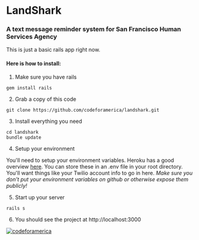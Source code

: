 # LandShark
### A text message reminder system for San Francisco Human Services Agency

This is just a basic rails app right now. 
#### Here is how to install:
1) Make sure you have rails
```
gem install rails
```
2) Grab a copy of this code
```
git clone https://github.com/codeforamerica/landshark.git
```
3) Install everything you need
```
cd landshark
bundle update
```
4) Setup your environment

You'll need to setup your environment variables. Heroku has a good overview <a href="https://devcenter.heroku.com/articles/config-vars">here</a>. You can store these in an .env file in your root directory. You'll want things like your Twilio account info to go in here. *Make sure you don't put your environment variables on github or otherwise expose them publicly!*

5) Start up your server
```
rails s
```
6) You should see the project at http://localhost:3000

<a href="#"><img src="https://a248.e.akamai.net/camo.github.com/e8ce7fcd025087eebe85499c7bf4b5ac57f12b1e/687474703a2f2f73746174732e636f6465666f72616d65726963612e6f72672f636f6465666f72616d65726963612f6366615f74656d706c6174652e706e67" alt="codeforamerica"/></a>